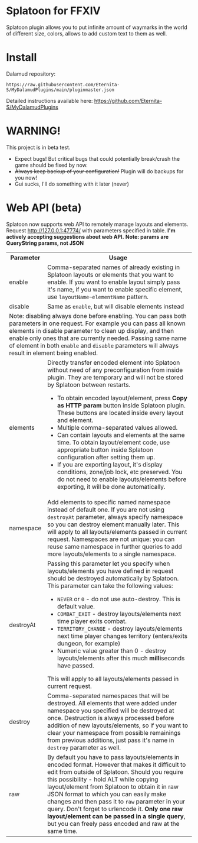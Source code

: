 # Splatoon for FFXIV
Splatoon plugin allows you to put infinite amount of waymarks in the world of different size, colors, allows to add custom text to them as well. 

# Install
Dalamud repository:

`https://raw.githubusercontent.com/Eternita-S/MyDalamudPlugins/main/pluginmaster.json`

Detailed instructions available here: https://github.com/Eternita-S/MyDalamudPlugins

# WARNING!
This project is in beta test. 
* Expect bugs! But critical bugs that could potentially break/crash the game should be fixed by now.
* ~~Always keep backup of your configuration!~~ Plugin will do backups for you now!
* Gui sucks, I'll do something with it later (never)

# Web API (beta)
Splatoon now supports web API to remotely manage layouts and elements.
Request http://127.0.0.1:47774/ with parameters specified in table.
**I'm actively accepting suggestions about web API.** 
**Note: params are QueryString params, not JSON**
<table>
  <tr>
    <th>Parameter</td>
    <th>Usage</td>
  </tr>
  <tr>
    <td>enable</td>
    <td>Comma-separated names of already existing in Splatoon layouts or elements that you want to enable. If you want to enable layout simply pass it's name, if you want to enable specific element, use <code>layoutName~elementName</code> pattern.</td>
  </tr>
  <tr>
    <td>disable</td>
    <td>Same as <code>enable</code>, but will disable elements instead</td>
  </tr>
  <tr>
    <td colspan="2">Note: disabling always done before enabling. You can pass both parameters in one request. For example you can pass all known elements in disable parameter to clean up display, and then enable only ones that are currently needed. Passing same name of element in both <code>enable</code> and <code>disable</code> parameters will always result in element being enabled.</td>
  </tr>
  <tr>
    <td>elements</td>
    <td>Directly transfer encoded element into Splatoon without need of any preconfiguration from inside plugin. They are temporary and will not be stored by Splatoon between restarts.
<ul>
  <li>To obtain encoded layout/element, press <b>Copy as HTTP param</b> button inside Splatoon plugin. These buttons are located inside every layout and element.</li>
      <li> Multiple comma-separated values allowed.</li>
      <li> Can contain layouts and elements at the same time. To obtain layout/element code, use appropriate button inside Splatoon configuration after setting them up.</li>
      <li> If you are exporting layout, it's display conditions, zone/job lock, etc preserved. You do not need to enable layouts/elements before exporting, it will be done automatically.</li>
      </ul>
  </td>
  </tr>
  <tr>
    <td>namespace</td>
    <td>Add elements to specific named namespace instead of default one. If you are not using <code>destroyAt</code> parameter, always specify namespace so you can destroy element manually later. This will apply to all layouts/elements passed in current request. Namespaces are not unique: you can reuse same namespace in further queries to add more layouts/elements to a single namespace.</td>
  </tr>
  <tr>
    <td>destroyAt</td>
    <td>Passing this parameter let you specify when layouts/elements you have defined in request should be destroyed automatically by Splatoon. This parameter can take the following values:
  <ul>
    <li><code>NEVER</code> or <code>0</code> - do not use auto-destroy. This is default value. </li>
    <li><code>COMBAT_EXIT</code> - destroy layouts/elements next time player exits combat.</li>
    <li><code>TERRITORY_CHANGE</code> - destroy layouts/elements next time player changes territory (enters/exits dungeon, for example)</li>
    <li>Numeric value greater than 0 - destroy layouts/elements after this much <b>milli</b>seconds have passed.</li>
      </ul>
      This will apply to all layouts/elements passed in current request.
  </td>
  </tr>
  <tr>
    <td>destroy</td>
    <td>Comma-separated namespaces that will be destroyed. All elements that were added under namespace you specified will be destroyed at once. Destruction is always processed before addition of new layouts/elements, so if you want to clear your namespace from possible remainings from previous additions, just pass it's name in <code>destroy</code> parameter as well.</td>
  </tr>
  <tr>
    <td>raw</td>
    <td>By default you have to pass layouts/elements in encoded format. However that makes it difficult to edit from outside of Splatoon. Should you require this possibility - hold ALT while copying layout/element from Splatoon to obtain it in raw JSON format to which you can easily make changes and then pass it to <code>raw</code> parameter in your query. Don't forget to urlencode it. <b>Only one raw layout/element can be passed in a single query</b>, but you can freely pass encoded and raw at the same time.</td>
  </tr>
</table>
